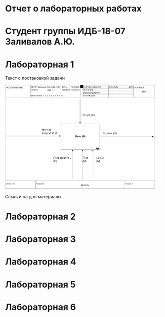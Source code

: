 # Отчет о лабораторных работах
# Студент группы ИДБ-18-07 Заливалов А.Ю.
# Лабораторная 1
Текст с постановкой задачи

![RAMUS](lab1/01_A0.png)

Ссылки на доп.материалы

# Лабораторная 2
# Лабораторная 3
# Лабораторная 4
# Лабораторная 5
# Лабораторная 6
